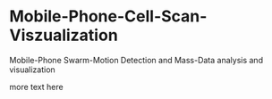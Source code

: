 # Mobile-Phone-Cell-Scan-Viszualization
Mobile-Phone Swarm-Motion Detection and Mass-Data analysis and visualization



more text here
